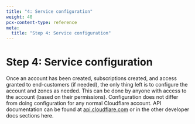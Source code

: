 ```yaml
---
title: "4: Service configuration"
weight: 40
pcx-content-type: reference
meta:
  title: "Step 4: Service configuration"
---
```


# Step 4: Service configuration

Once an account has been created, subscriptions created, and access granted to end-customers (if needed), the only thing left is to configure the account and zones as needed. This can be done by anyone with access to the account (based on their permissions). Configuration does not differ from doing configuration for any normal Cloudflare account. API documentation can be found at [api.cloudflare.com](https://api.cloudflare.com/) or in the other developer docs sections here.